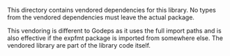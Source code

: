 This directory contains vendored dependencies for this library. No types from the vendored
dependencies must leave the actual package.

This vendoring is different to Godeps as it uses the full import paths and is also effective
if the expfmt package is imported from somewhere else. The vendored library are part of the
library code itself.